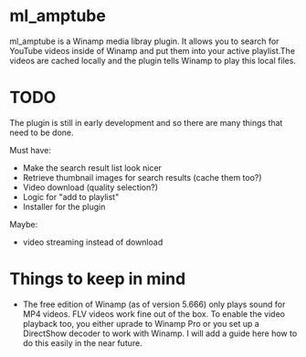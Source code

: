 ml_amptube
==========

ml_amptube is a Winamp media libray plugin. It allows you to search for YouTube videos inside of Winamp and put them into your active playlist.The videos are cached locally and the plugin tells Winamp to play this local files.

TODO
====

The plugin is still in early development and so there are many things that need to be done.

Must have:
  - Make the search result list look nicer
  - Retrieve thumbnail images for search results (cache them too?)
  - Video download (quality selection?)
  - Logic for "add to playlist"
  - Installer for the plugin

Maybe:
  - video streaming instead of download
  
Things to keep in mind
======================

 - The free edition of Winamp (as of version 5.666) only plays sound for MP4 videos. FLV videos work fine out of the box. To enable the video playback too, you either uprade to Winamp Pro or you set up a DirectShow decoder to work with Winamp. I will add a guide here how to do this easily in the near future.
